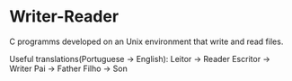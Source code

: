 # Writer-Reader
C programms developed on an Unix environment that write and read files.

Useful translations(Portuguese -> English):
  Leitor -> Reader
  Escritor -> Writer
  Pai -> Father
  Filho -> Son
